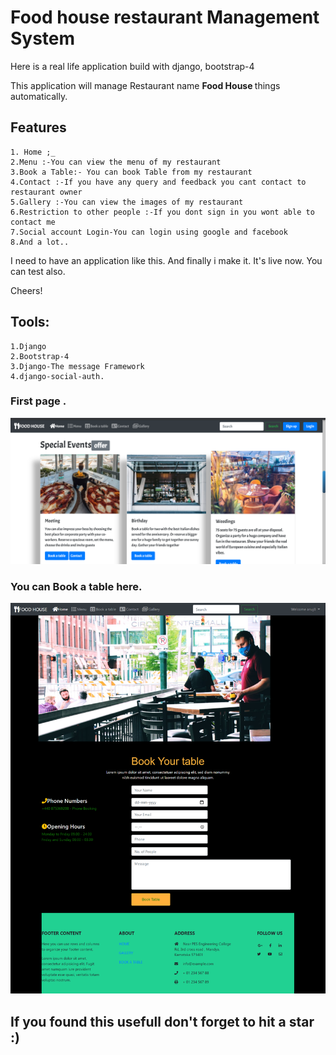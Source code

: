 # Food house restaurant Management System

Here is a real life application build with django, bootstrap-4

This application will manage Restaurant name <b>Food House </b> things automatically.

## Features
```
1. Home ;_
2.Menu :-You can view the menu of my restaurant  
3.Book a Table:- You can book Table from my restaurant  
4.Contact :-If you have any query and feedback you cant contact to restaurant owner 
5.Gallery :-You can view the images of my restaurant
6.Restriction to other people :-If you dont sign in you wont able to contact me 
7.Social account Login-You can login using google and facebook
8.And a lot..  
```

I need to have an application like this. And finally i make it. It's live now. You can test also.

Cheers!

## Tools:
```
1.Django
2.Bootstrap-4
3.Django-The message Framework
4.django-social-auth.
```
### First page  .
![Screenshot](screenshot/1.png)
 
 
### You can Book a table here.
![Screenshot](screenshot/Bookatable.png)  
  
 



## If you found this usefull don't forget to hit a star :) 

  
 

